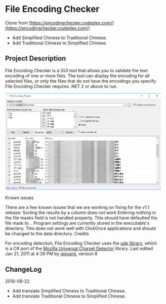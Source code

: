 # File Encoding Checker


Clone from [https://encodingchecker.codeplex.com/](https://encodingchecker.codeplex.com/)

- Add Simplified Chinese to Traditional Chinese.
- Add Traditional Chinese to Simplified Chinese.


## Project Description

File Encoding Checker is a GUI tool that allows you to validate the text encoding of one or more files. The tool can display the encoding for all selected files, or only the files that do not have the encodings you specify.
File Encoding Checker requires .NET 2 or above to run.

![form image](./images/form.png "File Encoding Checker Form Preview")

Known issues

There are a few known issues that we are working on fixing for the v1.1 release:
Sorting the results by a column does not work
Entering nothing in the file masks field is not handled property. This should have defaulted the file mask to *.*.
Program settings are currently stored in the executable's directory. This does not work well with ClickOnce applications and should be changed to the data directory.
Credits

For encoding detection, File Encoding Checker uses the [ude library](http://code.google.com/p/ude), which is a C# port of the [Mozilla Universal Charset Detector](http://mxr.mozilla.org/mozilla/source/extensions/universalchardet/src) library.
Last edited Jan 21, 2011 at 4:39 PM by [jeevanjj](https://www.codeplex.com/site/users/view/jeevanjj), version 8


## ChangeLog
2016-09-22
* Add translate Simplified Chinese to Traditional Chinese.
* Add translate Traditional Chinese to Simplified Chinese.

